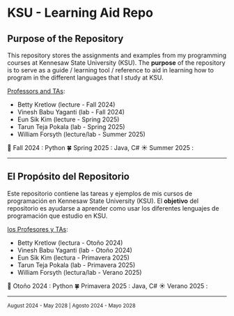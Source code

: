 # KSU - Learning Aid Repo

## Purpose of the Repository
  This repository stores the assignments and examples from my programming courses at Kennesaw State University (KSU).
  The **purpose** of the repository is to serve as a guide / learning tool / reference to aid in learning how to program in the different languages that I study at KSU.

<ins>Professors and TAs</ins>:
- Betty Kretlow (lecture - Fall 2024)
- Vinesh Babu Yaganti (lab - Fall 2024)
- Eun Sik Kim (lecture - Spring 2025)
- Tarun Teja Pokala (lab - Spring 2025)
- William Forsyth (lecture/lab - Summer 2025)

🍁 Fall 2024 : Python
🍀 Spring 2025 : Java, C#
☀️ Summer 2025 : 

---


## El Propósito del Repositorio
  Este repositorio contiene las tareas y ejemplos de mis cursos de programación en Kennesaw State University (KSU).
  El **objetivo** del repositorio es ayudarse a aprender como usar los diferentes lenguajes de programación que estudio en KSU.

<ins>los Profesores y TAs</ins>:
- Betty Kretlow (lectura - Otoño 2024)
- Vinesh Babu Yaganti (lab - Otoño 2024)
- Eun Sik Kim (lectura - Primavera 2025)
- Tarun Teja Pokala (lab - Primavera 2025)
- William Forsyth (lectura/lab - Verano 2025)

🍁 Otoño 2024 : Python
🍀 Primavera 2025 : Java, C#
☀️ Verano 2025 : 

---


<sub>August 2024 - May 2028 | Agosto 2024 - Mayo 2028</sub>
